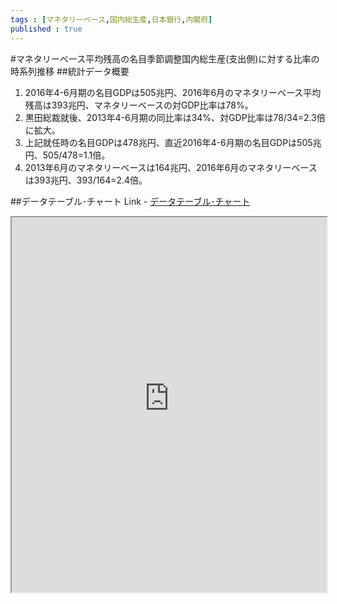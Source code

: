 ```yaml
--- 
tags : [マネタリーベース,国内総生産,日本銀行,内閣府] 
published : true
---
```

#マネタリーベース平均残高の名目季節調整国内総生産(支出側)に対する比率の時系列推移
##統計データ概要
1. 2016年4-6月期の名目GDPは505兆円、2016年6月のマネタリーベース平均残高は393兆円、マネタリーベースの対GDP比率は78%。
1. 黒田総裁就後、2013年4-6月期の同比率は34%、対GDP比率は78/34=2.3倍に拡大。
1. 上記就任時の名目GDPは478兆円、直近2016年4-6月期の名目GDPは505兆円、505/478=1.1倍。
1. 2013年6月のマネタリーベースは164兆円、2016年6月のマネタリーベースは393兆円、393/164=2.4倍。

##データテーブル･チャート
Link - [データテーブル･チャート](http://knowledgevault.saecanet.com/charts/am-consulting.co.jp-20160921172629.html)

<iframe src="http://knowledgevault.saecanet.com/charts/am-consulting.co.jp-20160921172629.html" width="100%" height="600px"></iframe>